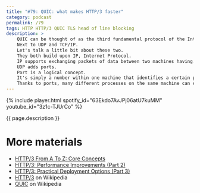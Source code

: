 ```yaml
---
title: "#79: QUIC: what makes HTTP/3 faster"
category: podcast
permalink: /79
tags: HTTP HTTP/3 QUIC TLS head of line blocking
description: >
    QUIC can be thought of as the third fundamental protocol of the Internet.
    Next to UDP and TCP/IP.
    Let's talk a little bit about these two.
    They both build upon IP, Internet Protocol.
    IP supports exchanging packets of data between two machines having... IP addresses.
    UDP adds ports.
    Port is a logical concept.
    It's simply a number within one machine that identifies a certain process.
    Thanks to ports, many different processes on the same machine can exchange data.
---
```


{% include player.html spotify_id="63Ekdo7AvJPj06atU7kuMM" youtube_id="3z1c-TJUrCo" %}

{{ page.description }}

<!--
TCP/IP is much, much more complex compared to UDP.
First of all it introduces the concept of connections.
There's nothing physical about connection.
It just means that two machines agree to talk to each other prior to exchanging any data.
However, connections have two more benefits: order guarantee and flow control.

Packets sent via UDP may arrive in a different order or get lost.
We sort of accept that.
TCP/IP, on the other hand, delivers packets in the same order they were sent.
Moreover, it keeps analyzing the bandwidth and packet loss.
This is called _flow control_ and it prevents the consumer from being too occupied.

Going back to QUIC.
It's the third network protocol that behaves much like TCP/IP.
With connections, flow control, and more.
However, and this is surprising, it's not built on top of IP.
Introducing the third fundamental protocol now would be impossible.
There are too many routers, switches, firewalls, etc.
We'd have to update the firmware of all of them.

Instead, the new QUIC protocol is built on top of UDP.
But it essentially reimplements all features of TCP/IP.
Plus much more.
There are a few advantages of the new protocol:

Firstly, QUIC is encrypted by default.
It's part of the protocol, rather than another layer.
Most of the websites these days are over TLS, so it's a no-brainer.
Moreover, baking encryption directly into the protocol makes the handshake faster.

Secondly, QUIC supports multiple independent streams within one connection.
You can think of streams as sub-connections.
TCP/IP has only one stream of data.
If a packet is lost, the whole stream waits.
Even if subsequent packets already arrived.
This is called [head-of-line blocking](https://en.wikipedia.org/wiki/Head-of-line_blocking).
HTTP/2 tries to build multiple streams on top of TCP/IP.
QUIC has this feature natively.
In simple terms, it means that lost packets only affect a single stream.

Last but not least, QUIC supports connection migration.
This clever idea allows seamless switching of networks on the client-side.
For example when you leave home and switch from WiFi to cellular.
Or when switching to VPN.
With TCP/IP these actions change your IP and you disconnect.
QUIC can transparently continue transferring data with no delays or reconnects.

This new protocol has a lot more advantages.
No wonder it was used as a prerequisite to run HTTP/3.

That's it, thanks for listening, bye!
-->

# More materials

* [HTTP/3 From A To Z: Core Concepts](https://www.smashingmagazine.com/2021/08/http3-core-concepts-part1/)
* [HTTP/3: Performance Improvements (Part 2)](https://www.smashingmagazine.com/2021/08/http3-performance-improvements-part2/)
* [HTTP/3: Practical Deployment Options (Part 3)](https://www.smashingmagazine.com/2021/09/http3-practical-deployment-options-part3/)
* [HTTP/3](https://en.wikipedia.org/wiki/HTTP/3) on Wikipedia
* [QUIC](https://en.wikipedia.org/wiki/QUIC) on Wikipedia
